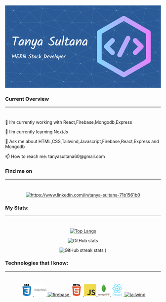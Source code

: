 ![](https://raw.githubusercontent.com/tithi4808/tithi4808/main/github-header-image%20(1).png)




###  Current Overview
---
 <div style="margin-top: 40px; margin-bottom: 20px;">

 <p> 🔭 I’m currently working with React,Firebase,Mongodb,Express
 <p>🌱 I’m currently learning NextJs </p>
 <p>💬 Ask me about HTML,CSS,Tailwind,Javascript,Firebase,React,Express and Mongodb </p>
 <p>📫 How to reach me:  tanyasultana60@gmail.com</p> 
 
 
 </div>

### Find me on 
---



<p style="margin-top: 40px; margin-bottom: 20px;" align="Center">
<a href="https://linkedin.com/in/https://www.linkedin.com/in/tanya-sultana-71b1561b0" target="blank"><img align="center" src="https://raw.githubusercontent.com/rahuldkjain/github-profile-readme-generator/master/src/images/icons/Social/linked-in-alt.svg" alt="https://www.linkedin.com/in/tanya-sultana-71b1561b0" height="30" width="40" /></a>
</p>



### My Stats:
---

 

<div style="margin-top: 40px; margin-bottom: 20px;" align=center>
  
  [![Top Langs](https://github-readme-stats.vercel.app/api/top-langs/?username=tithi4808)](https://github.com/anuraghazra/github-readme-stats)


  

![GitHub stats](https://github-readme-stats.vercel.app/api?username=tithi4808&show_icons=true) 




![GitHub streak stats](https://streak-stats.demolab.com/?user=tithi4808) )</div>

 
### Technologies that I know:

---




<div style="margin-top: 40px; margin-bottom: 40px;" align="center">


<a href="https://www.w3schools.com/css/" target="_blank" rel="noreferrer"> <img src="https://raw.githubusercontent.com/devicons/devicon/master/icons/css3/css3-original-wordmark.svg" alt="css3" width="40" height="40"/> </a> <a href="https://expressjs.com" target="_blank" rel="noreferrer"> <img src="https://raw.githubusercontent.com/devicons/devicon/master/icons/express/express-original-wordmark.svg" alt="express" width="40" height="40"/> </a> <a href="https://firebase.google.com/" target="_blank" rel="noreferrer"> <img src="https://www.vectorlogo.zone/logos/firebase/firebase-icon.svg" alt="firebase" width="40" height="40"/> </a><a href="https://www.w3.org/html/" target="_blank" rel="noreferrer"> <img src="https://raw.githubusercontent.com/devicons/devicon/master/icons/html5/html5-original-wordmark.svg" alt="html5" width="40" height="40"/> </a> <a href="https://developer.mozilla.org/en-US/docs/Web/JavaScript" target="_blank" rel="noreferrer"> <img src="https://raw.githubusercontent.com/devicons/devicon/master/icons/javascript/javascript-original.svg" alt="javascript" width="40" height="40"/> </a>
 <a href="https://www.mongodb.com/" target="_blank" rel="noreferrer"> <img src="https://raw.githubusercontent.com/devicons/devicon/master/icons/mongodb/mongodb-original-wordmark.svg" alt="mongodb" width="40" height="40"/> </a> <a href="https://reactjs.org/" target="_blank" rel="noreferrer"> <img src="https://raw.githubusercontent.com/devicons/devicon/master/icons/react/react-original-wordmark.svg" alt="react" width="40" height="40"/> </a> <a href="https://tailwindcss.com/" target="_blank" rel="noreferrer"> <img src="https://www.vectorlogo.zone/logos/tailwindcss/tailwindcss-icon.svg" alt="tailwind" width="40" height="40"/> </a>

  </div>
